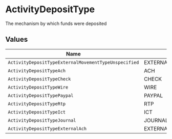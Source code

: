 # ActivityDepositType

The mechanism by which funds were deposited


## Values

| Name                                                 | Value                                                |
| ---------------------------------------------------- | ---------------------------------------------------- |
| `ActivityDepositTypeExternalMovementTypeUnspecified` | EXTERNAL_MOVEMENT_TYPE_UNSPECIFIED                   |
| `ActivityDepositTypeAch`                             | ACH                                                  |
| `ActivityDepositTypeCheck`                           | CHECK                                                |
| `ActivityDepositTypeWire`                            | WIRE                                                 |
| `ActivityDepositTypePaypal`                          | PAYPAL                                               |
| `ActivityDepositTypeRtp`                             | RTP                                                  |
| `ActivityDepositTypeIct`                             | ICT                                                  |
| `ActivityDepositTypeJournal`                         | JOURNAL                                              |
| `ActivityDepositTypeExternalAch`                     | EXTERNAL_ACH                                         |